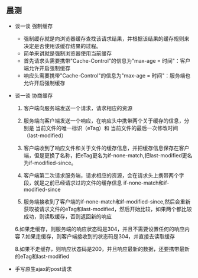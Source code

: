 ## 晨测
- 谈一谈 强制缓存
    - 强制缓存就是向浏览器缓存查找该请求结果，并根据该结果的缓存规则来决定是否使用该缓存结果的过程。
    - 简单来讲就是强制浏览器使用当前缓存
    - 首先请求头需要携带"Cache-Control"的信息为"max-age = 时间"：客户端允许开启强制缓存
    - 响应头需要携带"Cache-Control"的信息为"max-age = 时间"：服务端也允许开启强制缓存

- 谈一谈 协商缓存
    1. 客户端向服务端发送一个请求，请求相应的资源
    2. 服务端向客户端发送一个响应，在响应头中携带两个关于缓存的信息，分别是 当前文件的唯一标识（eTag）和 当前文件的最后一次修改时间（last-modified）
    3. 客户端收到了响应文件和关于文件的缓存信息，并把缓存信息保存在客户端，但是更换了名称，把eTag更名为if-none-match,把last-modified更名为if-modified-since。

    4. 客户端第二次请求服务端，请求相应的资源，会在请求头上携带两个字段，就是之前已经请求过的文件的缓存信息 if-none-match和if-modified-since
    5. 服务端接收到了客户端的if-none-match和if-modified-since,然后会重新获取被请求文件的eTag和last-modified，然后开始比较，如果两个都比较成功，则读取缓存，否则返回新的响应

    6.如果走缓存，则服务端的响应状态码是304，并且不需要设置任何的响应内容
    7.如果走缓存，则客户端接收到的状态码是304，并直接去读取缓存

    8.如果不走缓存，则响应状态码是200，并且响应最新的数据，还要携带最新的eTag和last-modified

- 手写原生ajax的post请求